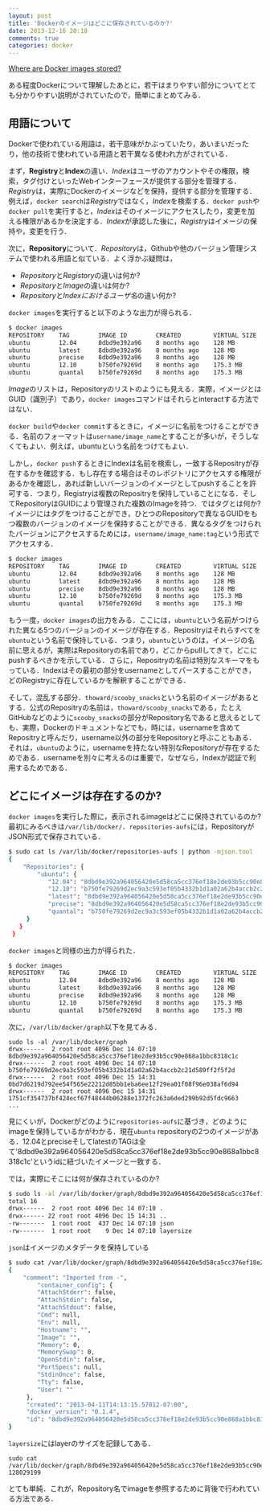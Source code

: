 ```yaml
---
layout: post
title: 'Dockerのイメージはどこに保存されているのか?'
date: 2013-12-16 20:18
comments: true
categories: docker
---
```


[Where are Docker images stored?](http://blog.thoward37.me/articles/where-are-docker-images-stored/)

ある程度Dockerについて理解したあとに，若干はまりやすい部分についてとても分かりやすい説明がされていたので，簡単にまとめてみる．

## 用語について

Dockerで使われている用語は，若干意味がかぶっていたり，あいまいだったり，他の技術で使われている用語と若干異なる使われ方がされている．

まず，**Registry**と**Index**の違い．*Index*はユーザのアカウントやその権限，検索，タグ付けといったWebインターフェースが提供する部分を管理する．*Registry*は，実際にDockerのイメージなどを保持，提供する部分を管理する．例えば，`docker search`は*Registry*ではなく，*Index*を検索する．`docker push`や`docker pull`を実行すると，*Index*はそのイメージにアクセスしたり，変更を加える権限があるかを決定する．*Index*が承認した後に，*Registry*はイメージの保持や，変更を行う．

次に，**Repository**について．*Repository*は，Githubや他のバージョン管理システムで使われる用語と似ている．よく浮かぶ疑問は，

- *Repository*と*Registory*の違いは何か?
- *Repository*と*Image*の違いは何か?
- *Repository*と*Indexにおけるユーザ名*の違い何か?

`docker images`を実行すると以下のような出力が得られる．

```bash
$ docker images
REPOSITORY    TAG        IMAGE ID        CREATED         VIRTUAL SIZE
ubuntu        12.04      8dbd9e392a96    8 months ago    128 MB
ubuntu        latest     8dbd9e392a96    8 months ago    128 MB
ubuntu        precise    8dbd9e392a96    8 months ago    128 MB
ubuntu        12.10      b750fe79269d    8 months ago    175.3 MB
ubuntu        quantal    b750fe79269d    8 months ago    175.3 MB
```

*Image*のリストは，Repositoryのリストのようにも見える．実際，イメージとはGUID（識別子）であり，`docker images`コマンドはそれらとinteractする方法ではない．

`docker build`や`docker commit`するときに，イメージに名前をつけることができる．名前のフォーマットは`username/image_name`とすることが多いが，そうしなくてもよい．例えば，ubuntuという名前をつけてもよい．

しかし，`docker push`するときにIndexは名前を検索し，一致するRepositryが存在するかを確認する．もし存在する場合はそのレポジトリにアクセスする権限があるかを確認し，あれば新しいバージョンのイメージとしてpushすることを許可する．つまり，Registryは複数のRepositryを保持していることになる．そしてRepositoryはGUIDにより管理された複数のImageを持つ．ではタグとは何か? イメージにはタグをつけることができ，ひとつのRepositoryで異なるGUIDをもつ複数のバージョンのイメージを保持することができる．異なるタグをつけられたバージョンにアクセスするためには，`username/image_name:tag`という形式でアクセスする．

```bash
$ docker images
REPOSITORY    TAG        IMAGE ID        CREATED         VIRTUAL SIZE
ubuntu        12.04      8dbd9e392a96    8 months ago    128 MB
ubuntu        latest     8dbd9e392a96    8 months ago    128 MB
ubuntu        precise    8dbd9e392a96    8 months ago    128 MB
ubuntu        12.10      b750fe79269d    8 months ago    175.3 MB
ubuntu        quantal    b750fe79269d    8 months ago    175.3 MB
```

もう一度，`docker images`の出力をみる．ここには，`ubuntu`という名前がつけられた異なる5つのバージョンのイメージが存在する．Repositryはそれらすべてを`ubuntu`という名前で保持している．つまり，`ubuntu`というのは，イメージの名前に思えるが，実際はRepositoryの名前であり，どこからpullしてきて，どこにpushするべきかを示している．さらに，Repositryの名前は特別なスキーマをもっている．Indexはその最初の部分をusernameとしてパースすることができ，どのRegistryに存在しているかを解釈することができる．

そして，混乱する部分．`thoward/scooby_snacks`という名前のイメージがあるとする．公式のRepositryの名前は，`thoward/scooby_snacks`である，たとえGitHubなどのように`scooby_snacks`の部分がRepository名であると思えるとしても．実際，Dockerのドキュメントなどでも，時には，usernameを含めてRepositryと呼んだり，username以外の部分をRepositoryと呼ぶこともある．それは，`ubuntu`のように，usernameを持たない特別なRepositoryが存在するためである．usernameを別々に考えるのは重要で，なぜなら，Indexが認証で利用するためである．

## どこにイメージは存在するのか?

`docker images`を実行した際に，表示されるimageはどこに保持されているのか? 最初にみるべきは`/var/lib/docker/`．`repositories-aufs`には，RepositoryがJSON形式で保存されている．

```bash
$ sudo cat ls /var/lib/docker/repositories-aufs | python -mjson.tool
{
    "Repositories": {
        "ubuntu": {
           "12.04": "8dbd9e392a964056420e5d58ca5cc376ef18e2de93b5cc90e868a1bbc8318c1c",
           "12.10": "b750fe79269d2ec9a3c593ef05b4332b1d1a02a62b4accb2c21d589ff2f5f2dc",
           "latest": "8dbd9e392a964056420e5d58ca5cc376ef18e2de93b5cc90e868a1bbc8318c1c",
           "precise": "8dbd9e392a964056420e5d58ca5cc376ef18e2de93b5cc90e868a1bbc8318c1c",
           "quantal": "b750fe79269d2ec9a3c593ef05b4332b1d1a02a62b4accb2c21d589ff2f5f2dc"
     }
   }
 }
```

`docker images`と同様の出力が得られた．

```bash
$ docker images
REPOSITORY    TAG        IMAGE ID        CREATED         VIRTUAL SIZE
ubuntu        12.04      8dbd9e392a96    8 months ago    128 MB
ubuntu        latest     8dbd9e392a96    8 months ago    128 MB
ubuntu        precise    8dbd9e392a96    8 months ago    128 MB
ubuntu        12.10      b750fe79269d    8 months ago    175.3 MB
ubuntu        quantal    b750fe79269d    8 months ago    175.3 MB
```

次に，`/var/lib/docker/graph`以下を見てみる．

```
sudo ls -al /var/lib/docker/graph
drwx------  2 root root 4096 Dec 14 07:10 8dbd9e392a964056420e5d58ca5cc376ef18e2de93b5cc90e868a1bbc8318c1c
drwx------  2 root root 4096 Dec 14 07:10 b750fe79269d2ec9a3c593ef05b4332b1d1a02a62b4accb2c21d589ff2f5f2d
drwx------  2 root root 4096 Dec 15 14:31 0bd7d6219d792ee54f565e22212d85bb1eba6ee12f29ea01f08f96e038af6d94
drwx------  2 root root 4096 Dec 15 14:31 1751cf354737bf424ecf67f48444b06288e1372fc263a6ded299b92d5fdc9663
...
```

見にくいが，Dockerがどのように`repositories-aufs`に基づき，どのようにimageを保持しているかがわかる．現在`ubuntu` repositoryの2つのイメージがある．12.04とpreciseそしてlatestのTAGは全て'8dbd9e392a964056420e5d58ca5cc376ef18e2de93b5cc90e868a1bbc8318c1c'というidに紐づいたイメージと一致する．

では，実際にそこには何が保存されているのか?

```bash
$ sudo ls -al /var/lib/docker/graph/8dbd9e392a964056420e5d58ca5cc376ef18e2de93b5cc90e868a1bbc8318c1c
total 16
drwx------  2 root root 4096 Dec 14 07:10 .
drwx------ 22 root root 4096 Dec 15 14:31 ..
-rw-------  1 root root  437 Dec 14 07:10 json
-rw-------  1 root root    9 Dec 14 07:10 layersize
```

`json`はイメージのメタデータを保持している

``` bash
$ sudo cat /var/lib/docker/graph/8dbd9e392a964056420e5d58ca5cc376ef18e2de93b5cc90e868a1bbc8318c1c/json | python -mjson.tool
{
    "comment": "Imported from -",
        "container_config": {
        "AttachStderr": false,
        "AttachStdin": false,
        "AttachStdout": false,
        "Cmd": null,
        "Env": null,
        "Hostname": "",
        "Image": "",
        "Memory": 0,
        "MemorySwap": 0,
        "OpenStdin": false,
        "PortSpecs": null,
        "StdinOnce": false,
        "Tty": false,
        "User": ""
     },
     "created": "2013-04-11T14:13:15.57812-07:00",
     "docker_version": "0.1.4",
     "id": "8dbd9e392a964056420e5d58ca5cc376ef18e2de93b5cc90e868a1bbc8318c1c"
}
```

`layersize`にはlayerのサイズを記録してある．

```
sudo cat /var/lib/docker/graph/8dbd9e392a964056420e5d58ca5cc376ef18e2de93b5cc90e868a1bbc8318c1c/layersize
128029199
```

とても単純．これが，Repository名でimageを参照するために背後で行われている方法である．
